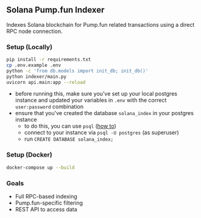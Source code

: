 ## Solana Pump.fun Indexer

Indexes Solana blockchain for Pump.fun related transactions using a direct RPC node connection.

### Setup (Locally)
```bash
pip install -r requirements.txt
cp .env.example .env
python -c 'from db.models import init_db; init_db()'
python indexer/main.py
uvicorn api.main:app --reload
```

* before running this, make sure you've set up your local postgres instance and updated your variables in `.env` with the correct `user:password` combination
* ensure that you've created the database `solana_index` in your postgres instance
	* to do this, you can use `psql` ([how to](https://www.timescale.com/blog/how-to-install-psql-on-mac-ubuntu-debian-windows))
	* connect to your instance via `psql -U postgres` (as superuser)
	* run `CREATE DATABASE solana_index;`

### Setup (Docker)
```bash
docker-compose up --build
```

### Goals
- Full RPC-based indexing
- Pump.fun-specific filtering
- REST API to access data
